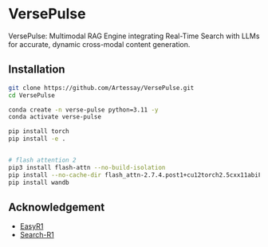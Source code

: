 # VersePulse

VersePulse: Multimodal RAG Engine integrating Real-Time Search with LLMs for accurate, dynamic cross-modal content generation.

## Installation

```bash
git clone https://github.com/Artessay/VersePulse.git
cd VersePulse
```

```bash
conda create -n verse-pulse python=3.11 -y
conda activate verse-pulse

pip install torch
pip install -e .


# flash attention 2
pip3 install flash-attn --no-build-isolation
pip install --no-cache-dir flash_attn-2.7.4.post1+cu12torch2.5cxx11abiFALSE-cp311-cp311-linux_x86_64.whl
pip install wandb
```

## Acknowledgement

- [EasyR1](https://github.com/hiyouga/EasyR1)
- [Search-R1](https://github.com/PeterGriffinJin/Search-R1)